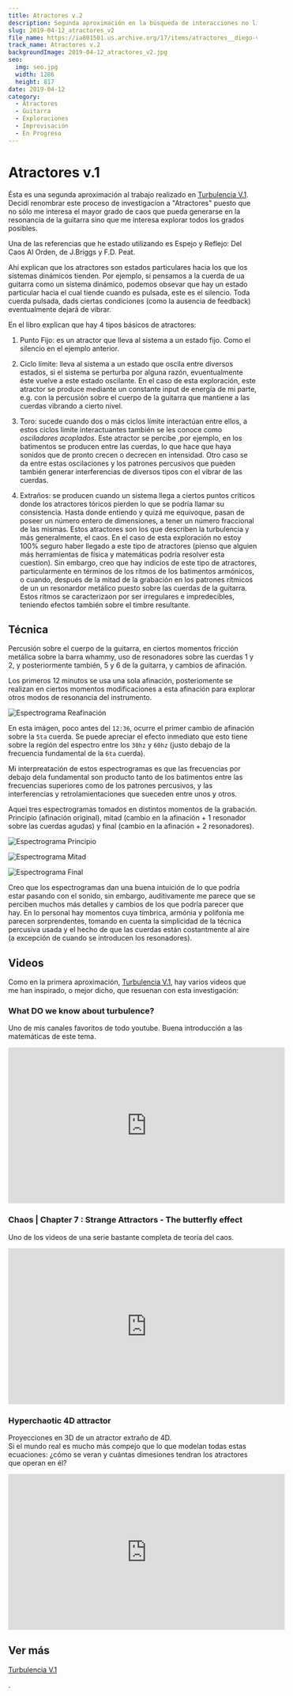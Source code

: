 ```yaml
---
title: Atractores v.2
description: Segunda aproximación en la búsqueda de interacciones no lineales en la resonancia de la guitarra
slug: 2019-04-12_atractores_v2
file_name: https://ia801501.us.archive.org/17/items/atractores__diego-villasenor/01-190414_2158.mp3
track_name: Atractores v.2
backgroundImage: 2019-04-12_atractores_v2.jpg
seo:
  img: seo.jpg
  width: 1286
  height: 817
date: 2019-04-12
category:
  - Atractores
  - Guitarra
  - Exploraciones
  - Improvisación
  - En Progreso
---
```


# Atractores v.1

Ésta es una segunda aproximación al trabajo realizado en [Turbulencia V.1](/blog/2019-03-24_turbulencia_v1). Decidí renombrar este proceso de investigacíon a "Atractores" puesto que no sólo me interesa el mayor grado de caos que pueda generarse en la resonancia de la guitarra sino que me interesa explorar todos los grados posibles.

Una de las referencias que he estado utilizando es Espejo y Reflejo: Del Caos Al Orden, de J.Briggs y F.D. Peat.

Ahí explican que los atractores son estados particulares hacia los que los sistemas dinámicos tienden. Por ejemplo, si pensamos a la cuerda de ua guitarra como un sistema dinámico, podemos obsevar que hay un estado particular hacia el cual tiende cuando es pulsada, este es el silencio. Toda cuerda pulsada, dads ciertas condiciones (como la ausencia de feedback) eventualmente dejará de vibrar.

En el libro explican que hay 4 tipos básicos de atractores:

1. Punto Fijo: es un atractor que lleva al sistema a un estado fijo. Como el silencio en el ejemplo anterior.

2. Ciclo límite: lleva al sistema a un estado que oscila entre diversos estados, si el sistema se perturba por alguna razón, evuentualmente éste vuelve a este estado oscilante. En el caso de esta exploración, este atractor se produce mediante un constante input de energía de mi parte, e.g. con la percusión sobre el cuerpo de la guitarra que mantiene a las cuerdas vibrando a cierto nivel.

3. Toro: sucede cuando dos o más ciclos límite interactúan entre ellos, a estos ciclos limite interactuantes también se les conoce como _osciladores acoplados_. Este atractor se percibe ,por ejemplo, en los batimentos se producen entre las cuerdas, lo que hace que haya sonidos que de pronto crecen o decrecen en intensidad. Otro caso se da entre estas oscilaciones y los patrones percusivos que pueden también generar interferencias de diversos tipos con el vibrar de las cuerdas.

4. Extraños: se producen cuando un sistema llega a ciertos puntos críticos donde los atractores tóricos pierden lo que se podría llamar su consistencia. Hasta donde entiendo y quizá me equivoque, pasan de poseer un número entero de dimensiones, a tener un número fraccional de las mismas. Estos atractores son los que describen la turbulencia y más generalmente, el caos. En el caso de esta exploración no estoy 100% seguro haber llegado a este tipo de atractores (pienso que alguien más herramientas de física y matemáticas podría resolver esta cuestion). Sin embargo, creo que hay indicios de este tipo de atractores, particularmente en términos de los rítmos de los batimentos armónicos, o cuando, después de la mitad de la grabación en los patrones rítmicos de un un resonardor metálico puesto sobre las cuerdas de la guitarra. Estos rítmos se caracterizaon por ser irregulares e impredecibles, teniendo efectos también sobre el timbre resultante. 


## Técnica
Percusión sobre el cuerpo de la guitarra, en ciertos momentos fricción metálica sobre la barra whammy, uso de resonadores sobre las cuerdas 1 y 2, y posteriormente también, 5 y  6 de la guitarra, y cambios de afinación.

Los primeros 12 minutos se usa una sola afinación, posteriomente se realizan en ciertos momentos modificaciones a esta afinación para explorar otros modos de resonancia del instrumento.

![Espectrograma Reafinación](/blog/2019-04-12_atractores_v2/reafinacion.jpg)

En esta imágen, poco antes del `12:36`, ocurre el primer cambio de afinación sobre la `5ta` cuerda. Se puede apreciar el efecto inmediato que esto tiene sobre la región del espectro entre los `30hz` y `60hz` (justo debajo de la frecuencia fundamental de la `6ta` cuerda).

Mi interpreatación de estos espectrogramas es que las frecuencias por debajo dela fundamental son producto tanto de los batimentos entre las frecuencias superiores como de los patrones percusivos, y las interferencias y retrolamientaciones que sueceden entre unos y otros.

Aquei tres espectrogramas tomados en distintos momentos de la grabación. Principio (afinación original), mitad (cambio en la afinación + 1 resonador sobre las cuerdas agudas) y final (cambio en la afinación + 2 resonadores).

![Espectrograma Principio](/blog/2019-04-12_atractores_v2/principio.jpg)

![Espectrograma Mitad](/blog/2019-04-12_atractores_v2/mitad.jpg)

![Espectrograma Final](/blog/2019-04-12_atractores_v2/final.jpg)

Creo que los espectrogramas dan una buena intuición de lo que podría estar pasando con el sonido, sin embargo, auditivamente me parece que se perciben muchos más detalles y cambios de los que podría parecer que hay. En lo personal hay momentos cuya tímbrica, armónia y polifonía me parecen sorprendentes, tomando en cuenta la simplicidad de la técnica percusiva usada y el hecho de que las cuerdas están costantmente al aire (a excepción de cuando se introducen los resonadores).

## Videos
Como en la primera aproximación, [Turbulencia V.1](/blog/2019-03-24_turbulencia_v1), hay varios videos que me han inspirado, o mejor dicho, que resuenan con esta investigación:

### What DO we know about turbulence?
Uno de mis canales favoritos de todo youtube. Buena introducción a las matemáticas de este tema.
<iframe width="560" height="315" src="https://www.youtube.com/embed/_UoTTq651dE" frameborder="0" allow="accelerometer; autoplay; encrypted-media; gyroscope; picture-in-picture" allowfullscreen></iframe>

### Chaos | Chapter 7 : Strange Attractors - The butterfly effect
Uno de los videos de una serie bastante completa de teoría del caos.
<iframe width="560" height="315" src="https://www.youtube.com/embed/aAJkLh76QnM" frameborder="0" allow="accelerometer; autoplay; encrypted-media; gyroscope; picture-in-picture" allowfullscreen></iframe>


### Hyperchaotic 4D attractor
Proyecciones en 3D de un atractor extraño de 4D.  
Si el mundo real es mucho más compejo que lo que modelan todas estas ecuaciones: ¿cómo se veran y cuántas dimesiones tendran los atractores que operan en él?
<iframe width="560" height="315" src="https://www.youtube.com/embed/XT0wIbLatOY" frameborder="0" allow="accelerometer; autoplay; encrypted-media; gyroscope; picture-in-picture" allowfullscreen></iframe>

## Ver más
[Turbulencia V.1](/blog/2019-03-24_turbulencia_v1)

















.